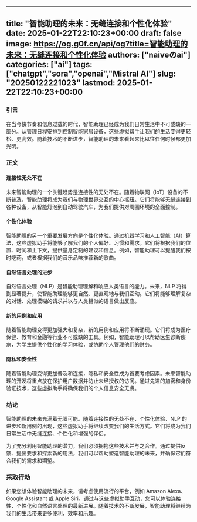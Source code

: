 
---
title: "智能助理的未来：无缝连接和个性化体验"
date: 2025-01-22T22:10:23+00:00
draft: false
image: https://og.g0f.cn/api/og?title=智能助理的未来：无缝连接和个性化体验
authors: ["naiveのai"]
categories: ["ai"]
tags: ["chatgpt","sora","openai","Mistral AI"]
slug: "20250122221023"
lastmod: 2025-01-22T22:10:23+00:00
---
### 引言

在当今快节奏和信息过载的时代，智能助理已经成为我们日常生活中不可或缺的一部分。从管理日程安排到控制智能家居设备，这些虚拟帮手让我们的生活变得更轻松、更高效。随着技术的不断进步，智能助理的未来看起来比以往任何时候都更加光明。

### 正文

#### 连接性无处不在

未来智能助理的一个关键趋势是连接性的无处不在。随着物联网（IoT）设备的不断普及，智能助理将成为我们与物理世界交互的中心枢纽。它们将能够无缝连接到各种设备，从智能灯泡到自动驾驶汽车，为我们提供对周围环境的全面控制。

#### 个性化体验

智能助理的另一个重要发展方向是个性化体验。通过机器学习和人工智能（AI）算法，这些虚拟助手将能够了解我们的个人偏好、习惯和需求。它们将根据我们的位置、时间和上下文，提供量身定制的建议和信息。例如，智能助理可以提醒我们按时吃药，或者根据我们的音乐品味推荐新的歌曲。

#### 自然语言处理的进步

自然语言处理（NLP）是智能助理理解和响应人类语言的能力。未来，NLP 将得到显著提升，使智能助理能够更自然、更直观地与我们互动。它们将能够理解复杂的对话、处理模糊的请求并以与人类相似的语言做出反应。

#### 新的用例和应用

随着智能助理变得更加强大和复杂，新的用例和应用将不断涌现。它们将成为医疗保健、教育和金融等行业不可或缺的工具。例如，智能助理可以帮助医生诊断疾病，为学生提供个性化的学习体验，或协助个人管理他们的财务。

#### 隐私和安全性

随着智能助理变得更加普及和连接，隐私和安全性成为首要考虑因素。未来智能助理的开发将重点放在保护用户数据并防止未经授权的访问。通过先进的加密和身份验证技术，这些虚拟助手将确保我们的个人信息安全无虞。

### 结论

智能助理的未来充满着无限可能。随着连接性的无处不在、个性化体验、NLP 的进步和新用例的出现，这些虚拟助手将继续改变我们的生活方式。它们将成为我们日常生活中无缝连接、个性化和增强的伴侣。

为了充分利用智能助理的潜力，我们必须拥抱这些技术并与之合作。通过提供反馈、提出要求和探索新的用法，我们可以帮助塑造智能助理的未来，并确保它们符合我们的需求和期望。

### 采取行动

如果您想体验智能助理的未来，请考虑使用流行的平台，例如 Amazon Alexa、Google Assistant 或 Apple Siri。通过与这些虚拟助手互动，您可以体验连接性、个性化和自然语言处理的最新进展。随着技术的不断发展，智能助理将继续为我们的生活带来更多便利、效率和乐趣。